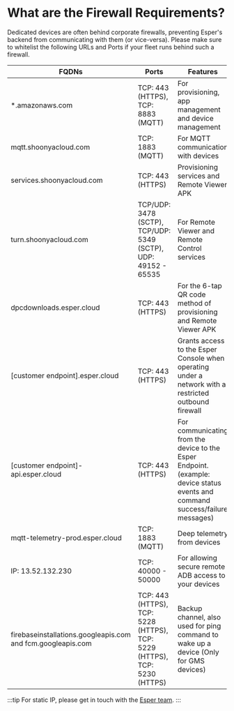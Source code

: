 # What are the Firewall Requirements?

Dedicated devices are often behind corporate firewalls, preventing Esper's backend from communicating with them (or vice-versa). Please make sure to whitelist the following URLs and Ports if your fleet runs behind such a firewall.

| FQDNs                                 | Ports                           | Features                                                                                 |
|---------------------------------------|---------------------------------|------------------------------------------------------------------------------------------|
| *.amazonaws.com                       | TCP: 443 (HTTPS), TCP: 8883 (MQTT)                   | For provisioning, app management and device management                                   |
|  mqtt.shoonyacloud.com |       TCP: 1883 (MQTT)                 | For MQTT communication with devices                                                          |                                                         |
| services.shoonyacloud.com           |TCP: 443 (HTTPS)     | Provisioning services and Remote Viewer APK                                        |
| turn.shoonyacloud.com              | TCP/UDP: 3478 (SCTP), TCP/UDP: 5349 (SCTP),  UDP: 49152 - 65535                | For Remote Viewer and Remote Control services                                                            |
| dpcdownloads.esper.cloud              | TCP: 443 (HTTPS)| For the 6-tap QR code method of provisioning and Remote Viewer APK                       |
| [customer endpoint].esper.cloud       | TCP: 443 (HTTPS)                            | Grants access to the Esper Console when operating under a network with a restricted outbound firewall                                                                        |
| [customer endpoint]-api.esper.cloud   | TCP: 443 (HTTPS)                      | For communicating from the device to the Esper Endpoint. (example: device status events and command success/failure messages) |
| mqtt-telemetry-prod.esper.cloud       | TCP: 1883 (MQTT)                     | Deep telemetry from devices                                                              |
| IP: 13.52.132.230          |  TCP: 40000 - 50000 | For allowing secure remote ADB access to your devices                       |
| firebaseinstallations.googleapis.com and fcm.googleapis.com| TCP: 443 (HTTPS), TCP: 5228 (HTTPS), TCP: 5229 (HTTPS), TCP: 5230 (HTTPS)  | Backup channel, also used for ping command to wake up a device (Only for GMS devices)       |


:::tip
For static IP, please get in touch with the [Esper team](https://support.esper.io/s/).
:::